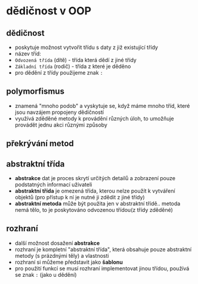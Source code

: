 # dědičnost v OOP
## dědičnost
* poskytuje možnost vytvořit třídu s daty z již existující třídy
* název tříd:
* `Odvozená třída` (dítě) - třída která dědí z jiné třídy
* `Základní třída` (rodič) - třída z které je děděno
* pro dědění z třídy použijeme znak `:`
## polymorfismus
* znamená "mnoho podob" a vyskytuje se, když máme mnoho tříd, které jsou navzájem propojeny dědičností
* využívá zděděné metody k provádění různých úloh, to umožňuje provádět jednu akci různými způsoby
## překrývání metod
## abstraktní třída
* __abstrakce__ dat je proces skrytí určitých detailů a zobrazení pouze podstatných informací uživateli
* __abstraktní třída__ je omezená třída, kterou nelze použít k vytváření objektů (pro přístup k ní je nutné ji zdědit z jiné třídy)
* __abstraktní metoda__ může být použita jen v abstraktní třídě.. metoda nemá tělo, to je poskytováno odvozenou třídou(z třídy zděděné)
## rozhraní
* další možnost dosažení __abstrakce__
* rozhraní je kompletní "abstraktní třída", která obsahuje pouze abstraktní metody (s prázdnými těly) a vlastnosti
* rozhraní si můžeme představit jako __šablonu__
* pro použití funkcí se musí rozhraní implementovat jinou třídou, používá se znak `:` (jako u dědění)
